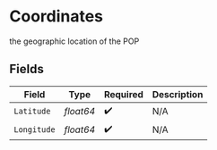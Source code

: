 # Coordinates

the geographic location of the POP


## Fields

| Field              | Type               | Required           | Description        |
| ------------------ | ------------------ | ------------------ | ------------------ |
| `Latitude`         | *float64*          | :heavy_check_mark: | N/A                |
| `Longitude`        | *float64*          | :heavy_check_mark: | N/A                |